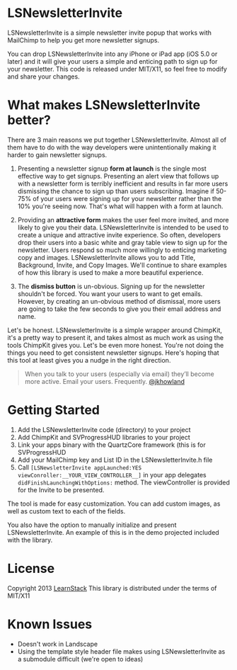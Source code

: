 LSNewsletterInvite
==================

LSNewsletterInvite is a simple newsletter invite popup that works with MailChimp to help you get more newsletter signups. 

You can drop LSNewsletterInvite into any iPhone or iPad app (iOS 5.0 or later) and it will give your users a simple and enticing path to sign up for your newsletter. This code is released under MIT/X11, so feel free to modify and share your changes.

What makes LSNewsletterInvite better?
=====================================

There are 3 main reasons we put together LSNewsletterInvite. Almost all of them have to do with the way developers were unintentionally making it harder to gain newsletter signups.

1. Presenting a newsletter signup **form at launch** is the single most effective way to get signups. Presenting an alert view that follows up with a newsletter form is terribly inefficient and results in far more users dismissing the chance to sign up than users subscribing. Imagine if 50-75% of your users were signing up for your newsletter rather than the 10% you're seeing now. That's what will happen with a form at launch.

2. Providing an **attractive form** makes the user feel more invited, and more likely to give you their data. LSNewsletterInvite is intended to be used to create a unique and attractive invite experience. So often, developers drop their users into a basic white and gray table view to sign up for the newsletter. Users respond so much more willingly to enticing marketing copy and images. LSNewsletterInvite allows you to add Title, Background, Invite, and Copy Images. We'll continue to share examples of how this library is used to make a more beautiful experience.

3. The **dismiss button** is un-obvious. Signing up for the newsletter shouldn't be forced. You want your users to want to get emails. However, by creating an un-obvious method of dismissal, more users are going to take the few seconds to give you their email address and name.

Let's be honest. LSNewsletterInvite is a simple wrapper around ChimpKit, it's a pretty way to present it, and takes almost as much work as using the tools ChimpKit gives you. Let's be even more honest. You're not doing the things you need to get consistent newsletter signups. Here's hoping that this tool at least gives you a nudge in the right direction.

>When you talk to your users (especially via email) they’ll become more active.
>Email your users. Frequently.
[@jkhowland](https://twitter.com/jkhowland/status/313721204282376192)

Getting Started
===============

1. Add the LSNewsletterInvite code (directory) to your project
2. Add ChimpKit and SVProgressHUD libraries to your project
3. Link your apps binary with the QuartzCore framework (this is for SVProgressHUD
4. Add your MailChimp key and List ID in the LSNewsletterInvite.h file 
5. Call `[LSNewsletterInvite appLaunched:YES viewConroller:__YOUR_VIEW_CONTROLLER__]` in your app delegates `didFinishLaunchingWithOptions:` method. The viewController is provided for the Invite to be presented.

The tool is made for easy customization. You can add custom images, as well as custom text to each of the fields.

You also have the option to manually initialize and present LSNewsletterInvite. An example of this is in the demo projected included with the library.

License
=======
Copyright 2013 [LearnStack]
This library is distributed under the terms of MIT/X11

Known Issues
============
- Doesn't work in Landscape
- Using the template style header file makes using LSNewsletterInvite as a submodule difficult (we're open to ideas)


[LearnStack]: http://learnstack.com
